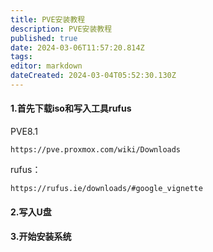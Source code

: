 ```yaml
---
title: PVE安装教程
description: PVE安装教程
published: true
date: 2024-03-06T11:57:20.814Z
tags: 
editor: markdown
dateCreated: 2024-03-04T05:52:30.130Z
---
```


#### 1.首先下载iso和写入工具rufus

PVE8.1

```
https://pve.proxmox.com/wiki/Downloads
```

rufus：

```
https://rufus.ie/downloads/#google_vignette
```

#### 2.写入U盘


#### 3.开始安装系统